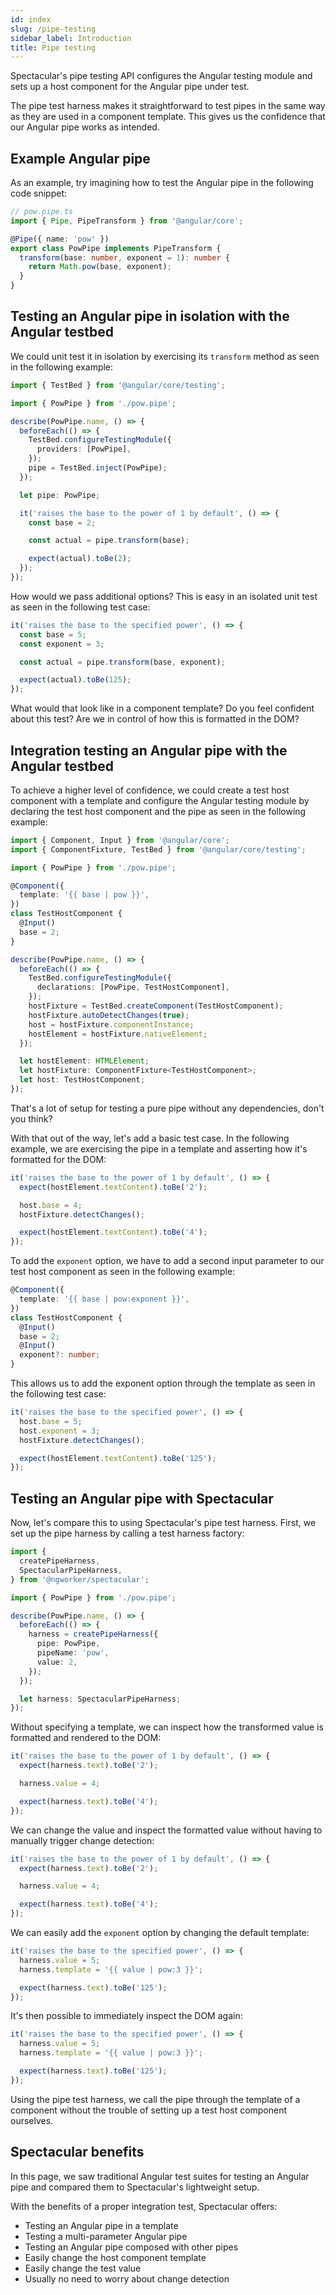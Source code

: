 ```yaml
---
id: index
slug: /pipe-testing
sidebar_label: Introduction
title: Pipe testing
---
```


Spectacular's pipe testing API configures the Angular testing module and sets up a host component for the Angular pipe under test.

The pipe test harness makes it straightforward to test pipes in the same way as they are used in a component template. This gives us the confidence that our Angular pipe works as intended.

## Example Angular pipe

As an example, try imagining how to test the Angular pipe in the following code snippet:

```ts
// pow.pipe.ts
import { Pipe, PipeTransform } from '@angular/core';

@Pipe({ name: 'pow' })
export class PowPipe implements PipeTransform {
  transform(base: number, exponent = 1): number {
    return Math.pow(base, exponent);
  }
}
```

## Testing an Angular pipe in isolation with the Angular testbed

We could unit test it in isolation by exercising its `transform` method as seen in the following example:

```ts {18}
import { TestBed } from '@angular/core/testing';

import { PowPipe } from './pow.pipe';

describe(PowPipe.name, () => {
  beforeEach(() => {
    TestBed.configureTestingModule({
      providers: [PowPipe],
    });
    pipe = TestBed.inject(PowPipe);
  });

  let pipe: PowPipe;

  it('raises the base to the power of 1 by default', () => {
    const base = 2;

    const actual = pipe.transform(base);

    expect(actual).toBe(2);
  });
});
```

How would we pass additional options? This is easy in an isolated unit test as seen in the following test case:

```ts {5}
it('raises the base to the specified power', () => {
  const base = 5;
  const exponent = 3;

  const actual = pipe.transform(base, exponent);

  expect(actual).toBe(125);
});
```

What would that look like in a component template? Do you feel confident about this test? Are we in control of how this is formatted in the DOM?

## Integration testing an Angular pipe with the Angular testbed

To achieve a higher level of confidence, we could create a test host component with a template and configure the Angular testing module by declaring the test host component and the pipe as seen in the following example:

```ts {6-12,17}
import { Component, Input } from '@angular/core';
import { ComponentFixture, TestBed } from '@angular/core/testing';

import { PowPipe } from './pow.pipe';

@Component({
  template: '{{ base | pow }}',
})
class TestHostComponent {
  @Input()
  base = 2;
}

describe(PowPipe.name, () => {
  beforeEach(() => {
    TestBed.configureTestingModule({
      declarations: [PowPipe, TestHostComponent],
    });
    hostFixture = TestBed.createComponent(TestHostComponent);
    hostFixture.autoDetectChanges(true);
    host = hostFixture.componentInstance;
    hostElement = hostFixture.nativeElement;
  });

  let hostElement: HTMLElement;
  let hostFixture: ComponentFixture<TestHostComponent>;
  let host: TestHostComponent;
});
```

That's a lot of setup for testing a pure pipe without any dependencies, don't you think?

With that out of the way, let's add a basic test case. In the following example, we are exercising the pipe in a template and asserting how it's formatted for the DOM:

```ts {2,7}
it('raises the base to the power of 1 by default', () => {
  expect(hostElement.textContent).toBe('2');

  host.base = 4;
  hostFixture.detectChanges();

  expect(hostElement.textContent).toBe('4');
});
```

To add the `exponent` option, we have to add a second input parameter to our test host component as seen in the following example:

```ts {2,7-8}
@Component({
  template: '{{ base | pow:exponent }}',
})
class TestHostComponent {
  @Input()
  base = 2;
  @Input()
  exponent?: number;
}
```

This allows us to add the exponent option through the template as seen in the following test case:

```ts {3}
it('raises the base to the specified power', () => {
  host.base = 5;
  host.exponent = 3;
  hostFixture.detectChanges();

  expect(hostElement.textContent).toBe('125');
});
```

## Testing an Angular pipe with Spectacular

Now, let's compare this to using Spectacular's pipe test harness. First, we set up the pipe harness by calling a test harness factory:

```ts {10-13}
import {
  createPipeHarness,
  SpectacularPipeHarness,
} from '@ngworker/spectacular';

import { PowPipe } from './pow.pipe';

describe(PowPipe.name, () => {
  beforeEach(() => {
    harness = createPipeHarness({
      pipe: PowPipe,
      pipeName: 'pow',
      value: 2,
    });
  });

  let harness: SpectacularPipeHarness;
});
```

Without specifying a template, we can inspect how the transformed value is formatted and rendered to the DOM:

```ts {2}
it('raises the base to the power of 1 by default', () => {
  expect(harness.text).toBe('2');

  harness.value = 4;

  expect(harness.text).toBe('4');
});
```

We can change the value and inspect the formatted value without having to manually trigger change detection:

```ts {4,6}
it('raises the base to the power of 1 by default', () => {
  expect(harness.text).toBe('2');

  harness.value = 4;

  expect(harness.text).toBe('4');
});
```

We can easily add the `exponent` option by changing the default template:

```ts {3}
it('raises the base to the specified power', () => {
  harness.value = 5;
  harness.template = '{{ value | pow:3 }}';

  expect(harness.text).toBe('125');
});
```

It's then possible to immediately inspect the DOM again:

```ts {5}
it('raises the base to the specified power', () => {
  harness.value = 5;
  harness.template = '{{ value | pow:3 }}';

  expect(harness.text).toBe('125');
});
```

Using the pipe test harness, we call the pipe through the template of a component without the trouble of setting up a test host component ourselves.

## Spectacular benefits

In this page, we saw traditional Angular test suites for testing an Angular pipe and compared them to Spectacular's lightweight setup.

With the benefits of a proper integration test, Spectacular offers:

- Testing an Angular pipe in a template
- Testing a multi-parameter Angular pipe
- Testing an Angular pipe composed with other pipes
- Easily change the host component template
- Easily change the test value
- Usually no need to worry about change detection
